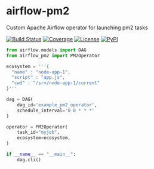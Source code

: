 # airflow-pm2
Custom Apache Airflow operator for launching pm2 tasks

[![Build Status](https://github.com/iexcloud/airflow-pm2/workflows/Build%20Status/badge.svg?branch=main)](https://github.com/iexcloud/airflow-pm2/actions?query=workflow%3A%22Build+Status%22)
[![Coverage](https://codecov.io/gh/iexcloud/airflow-pm2/branch/main/graph/badge.svg?token=ag2j2TV2wE)](https://codecov.io/gh/iexcloud/airflow-pm2)
[![License](https://img.shields.io/github/license/iexcloud/airflow-pm2.svg)](https://github.com/iexcloud/airflow-pm2)
[![PyPI](https://img.shields.io/pypi/v/airflow-pm2.svg)](https://pypi.python.org/pypi/airflow-pm2/)


```python
from airflow.models import DAG
from airflow_pm2 import PM2Operator

ecosystem = '''{
  "name" : "node-app-1",
  "script" : "app.js",
  "cwd" : "/srv/node-app-1/current"
}'''

dag = DAG(
    dag_id='example_pm2_operator',
    schedule_interval='0 0 * * *'
)

operator = PM2Operator(
    task_id="myjob",
    ecosystem=ecosystem,
)

if __name__ == "__main__":
    dag.cli()

```


